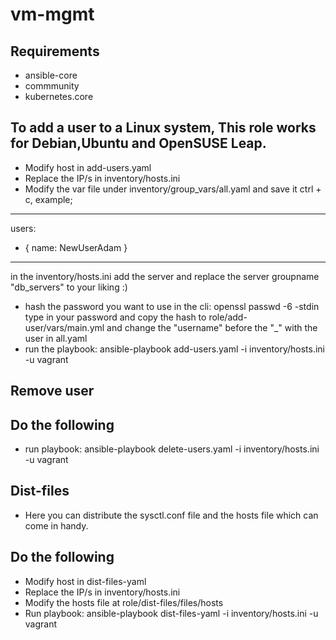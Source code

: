 # vm-mgmt
## Requirements
- ansible-core
- commmunity
- kubernetes.core 
## To add a user to a Linux system, This role works for Debian,Ubuntu and OpenSUSE Leap. 
- Modify host in add-users.yaml 
- Replace the IP/s in inventory/hosts.ini
- Modify the var file under inventory/group_vars/all.yaml and save it ctrl + c, example;
---
users:
  - { name: NewUserAdam }

---
in the inventory/hosts.ini
add the server and replace the server groupname "db_servers" to your liking :)  
- hash the password you want to use in the cli: openssl passwd -6 -stdin
  type in your password and copy the hash to role/add-user/vars/main.yml
  and change the "username" before the "_" with the user in all.yaml 
- run the playbook: ansible-playbook add-users.yaml -i inventory/hosts.ini -u vagrant 
## Remove user
## Do the following
- run playbook: ansible-playbook delete-users.yaml -i inventory/hosts.ini -u vagrant

## Dist-files 
- Here you can distribute the sysctl.conf file and the hosts file which can come in handy. 

## Do the following
- Modify host in dist-files-yaml 
- Replace the IP/s in inventory/hosts.ini
- Modify the hosts file at role/dist-files/files/hosts 
- Run playbook: ansible-playbook dist-files-yaml -i inventory/hosts.ini -u vagrant 

